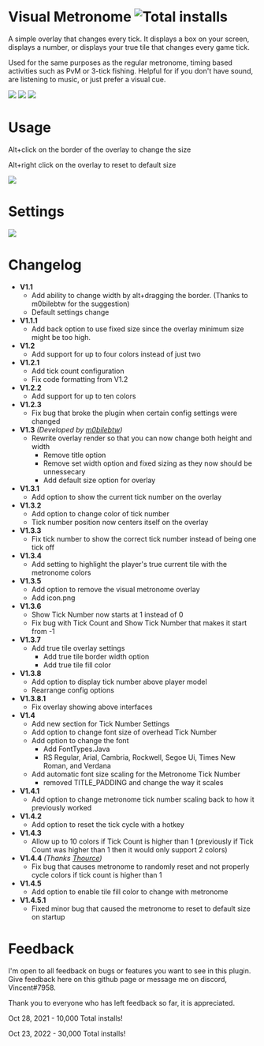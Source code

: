 # Visual Metronome ![Total installs](https://img.shields.io/endpoint?url=https://i.pluginhub.info/shields/installs/plugin/visual-metronome)
A simple overlay that changes every tick. It displays a box on your screen, displays a number, or displays your true tile that changes every game tick. 

Used for the same purposes as the regular metronome, timing based activities such as PvM or 3-tick fishing. Helpful for if you don't have sound, are listening to music, or just prefer a visual cue.

![](https://i.imgur.com/drcQDOn.gif) ![](https://i.imgur.com/wonUTcR.gif) ![](https://i.imgur.com/2qUetFH.gif) 

# Usage
Alt+click on the border of the overlay to change the size

Alt+right click on the overlay to reset to default size

![](https://i.imgur.com/SWQKf9i.gif)

# Settings
![](https://i.imgur.com/BI94Xd1.png)

# Changelog
- **V1.1**
    - Add ability to change width by alt+dragging the border. (Thanks to m0bilebtw for the suggestion)
    - Default settings change
- **V1.1.1**
    - Add back option to use fixed size since the overlay minimum size might be too high.
- **V1.2**
    - Add support for up to four colors instead of just two
- **V1.2.1**
    - Add tick count configuration
    - Fix code formatting from V1.2
- **V1.2.2**
    - Add support for up to ten colors
- **V1.2.3**
    - Fix bug that broke the plugin when certain config settings were changed
- **V1.3** *(Developed by [m0bilebtw](https://github.com/m0bilebtw))*
    - Rewrite overlay render so that you can now change both height and width
        - Remove title option
        - Remove set width option and fixed sizing as they now should be unnessecary
        - Add default size option for overlay
- **V1.3.1**
    - Add option to show the current tick number on the overlay
- **V1.3.2**
    - Add option to change color of tick number
    - Tick number position now centers itself on the overlay 
- **V1.3.3**
    - Fix tick number to show the correct tick number instead of being one tick off
- **V1.3.4**
    - Add setting to highlight the player's true current tile with the metronome colors
- **V1.3.5**
    - Add option to remove the visual metronome overlay
    - Add icon.png
- **V1.3.6**
    - Show Tick Number now starts at 1 instead of 0
    - Fix bug with Tick Count and Show Tick Number that makes it start from -1
- **V1.3.7**
    - Add true tile overlay settings
        - Add true tile border width option
        - Add true tile fill color
- **V1.3.8**
    - Add option to display tick number above player model
    - Rearrange config options
- **V1.3.8.1**
    - Fix overlay showing above interfaces
- **V1.4**
    - Add new section for Tick Number Settings
    - Add option to change font size of overhead Tick Number
    - Add option to change the font
        - Add FontTypes.Java 
        - RS Regular, Arial, Cambria, Rockwell, Segoe Ui, Times New Roman, and Verdana
    - Add automatic font size scaling for the Metronome Tick Number
        - removed TITLE_PADDING and change the way it scales
- **V1.4.1**  
    - Add option to change metronome tick number scaling back to how it previously worked
- **V1.4.2**  
    - Add option to reset the tick cycle with a hotkey
- **V1.4.3**
    - Allow up to 10 colors if Tick Count is higher than 1 (previously if Tick Count was higher than 1 then it would only support 2 colors)
- **V1.4.4** *(Thanks [Thource](https://github.com/Thource))*
    - Fix bug that causes metronome to randomly reset and not properly cycle colors if tick count is higher than 1
- **V1.4.5**
    - Add option to enable tile fill color to change with metronome
- **V1.4.5.1**
    - Fixed minor bug that caused the metronome to reset to default size on startup
    
# Feedback
I'm open to all feedback on bugs or features you want to see in this plugin. Give feedback here on this github page or message me on discord, Vincent#7958. 

Thank you to everyone who has left feedback so far, it is appreciated.

Oct 28, 2021 - 10,000 Total installs!

Oct 23, 2022 - 30,000 Total installs!
